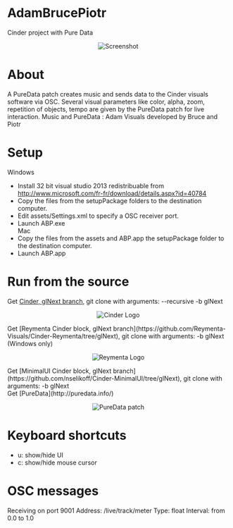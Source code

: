 AdamBrucePiotr
==============

Cinder project with Pure Data
<p align="center">
  <img src="http://www.batchass.fr/reymenta/abp.jpg" alt="Screenshot"/>
</p>

About
=====
A PureData patch creates music and sends data to the Cinder visuals software via OSC.
Several visual parameters like color, alpha, zoom, repetition of objects, tempo are given by the PureData patch for live interaction.
Music and PureData : Adam
Visuals developed by Bruce and Piotr

Setup
=====
Windows
- Install 32 bit visual studio 2013 redistribuable from http://www.microsoft.com/fr-fr/download/details.aspx?id=40784
- Copy the files from the setupPackage folders to the destination computer.
- Edit assets/Settings.xml to specify a OSC receiver port.
- Launch ABP.exe<br />
Mac
- Copy the files from the assets and ABP.app the setupPackage folder to the destination computer.
- Launch ABP.app

Run from the source
===================
Get [Cinder, glNext branch](https://github.com/cinder/Cinder/tree/glNext), git clone with arguments: --recursive -b glNext
<p align="center">
  <img src="http://libcinder.org/images/logo.png" alt="Cinder Logo"/>
</p>
Get [Reymenta Cinder block, glNext branch](https://github.com/Reymenta-Visuals/Cinder-Reymenta/tree/glNext), git clone with arguments: -b glNext (Windows only)
<p align="center">
  <img src="http://www.batchass.fr/reymenta/reymenta-logo150.jpg" alt="Reymenta Logo"/>
</p>
Get [MinimalUI Cinder block, glNext branch](https://github.com/nselikoff/Cinder-MinimalUI/tree/glNext), git clone with arguments: -b glNext
<br />
Get [PureData](http://puredata.info/)
<p align="center">
  <img src="http://www.batchass.fr/reymenta/puredata.jpg" alt="PureData patch"/>
</p>

Keyboard shortcuts
==================
- u: show/hide UI
- c: show/hide mouse cursor

OSC messages
============
Receiving on port 9001
Address: /live/track/meter Type: float Interval: from 0.0 to 1.0
